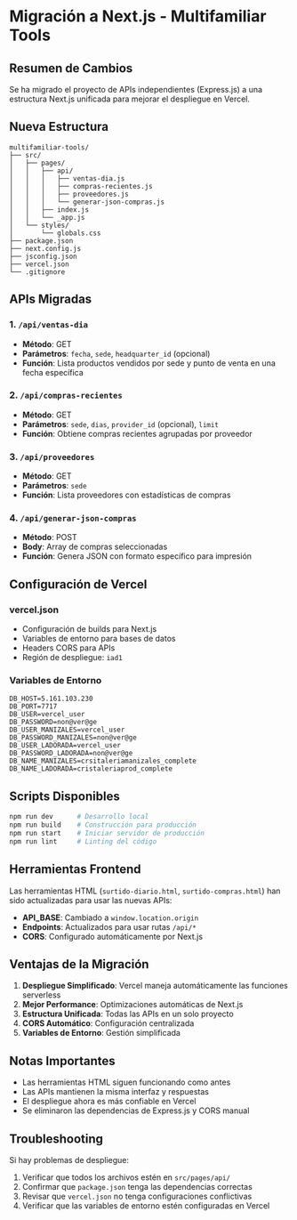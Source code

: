 # Migración a Next.js - Multifamiliar Tools

## Resumen de Cambios

Se ha migrado el proyecto de APIs independientes (Express.js) a una estructura Next.js unificada para mejorar el despliegue en Vercel.

## Nueva Estructura

```
multifamiliar-tools/
├── src/
│   ├── pages/
│   │   ├── api/
│   │   │   ├── ventas-dia.js
│   │   │   ├── compras-recientes.js
│   │   │   ├── proveedores.js
│   │   │   └── generar-json-compras.js
│   │   ├── index.js
│   │   └── _app.js
│   └── styles/
│       └── globals.css
├── package.json
├── next.config.js
├── jsconfig.json
├── vercel.json
└── .gitignore
```

## APIs Migradas

### 1. `/api/ventas-dia`
- **Método**: GET
- **Parámetros**: `fecha`, `sede`, `headquarter_id` (opcional)
- **Función**: Lista productos vendidos por sede y punto de venta en una fecha específica

### 2. `/api/compras-recientes`
- **Método**: GET
- **Parámetros**: `sede`, `dias`, `provider_id` (opcional), `limit`
- **Función**: Obtiene compras recientes agrupadas por proveedor

### 3. `/api/proveedores`
- **Método**: GET
- **Parámetros**: `sede`
- **Función**: Lista proveedores con estadísticas de compras

### 4. `/api/generar-json-compras`
- **Método**: POST
- **Body**: Array de compras seleccionadas
- **Función**: Genera JSON con formato específico para impresión

## Configuración de Vercel

### vercel.json
- Configuración de builds para Next.js
- Variables de entorno para bases de datos
- Headers CORS para APIs
- Región de despliegue: `iad1`

### Variables de Entorno
```env
DB_HOST=5.161.103.230
DB_PORT=7717
DB_USER=vercel_user
DB_PASSWORD=non@ver@ge
DB_USER_MANIZALES=vercel_user
DB_PASSWORD_MANIZALES=non@ver@ge
DB_USER_LADORADA=vercel_user
DB_PASSWORD_LADORADA=non@ver@ge
DB_NAME_MANIZALES=crsitaleriamanizales_complete
DB_NAME_LADORADA=cristaleriaprod_complete
```

## Scripts Disponibles

```bash
npm run dev      # Desarrollo local
npm run build    # Construcción para producción
npm run start    # Iniciar servidor de producción
npm run lint     # Linting del código
```

## Herramientas Frontend

Las herramientas HTML (`surtido-diario.html`, `surtido-compras.html`) han sido actualizadas para usar las nuevas APIs:

- **API_BASE**: Cambiado a `window.location.origin`
- **Endpoints**: Actualizados para usar rutas `/api/*`
- **CORS**: Configurado automáticamente por Next.js

## Ventajas de la Migración

1. **Despliegue Simplificado**: Vercel maneja automáticamente las funciones serverless
2. **Mejor Performance**: Optimizaciones automáticas de Next.js
3. **Estructura Unificada**: Todas las APIs en un solo proyecto
4. **CORS Automático**: Configuración centralizada
5. **Variables de Entorno**: Gestión simplificada

## Notas Importantes

- Las herramientas HTML siguen funcionando como antes
- Las APIs mantienen la misma interfaz y respuestas
- El despliegue ahora es más confiable en Vercel
- Se eliminaron las dependencias de Express.js y CORS manual

## Troubleshooting

Si hay problemas de despliegue:

1. Verificar que todos los archivos estén en `src/pages/api/`
2. Confirmar que `package.json` tenga las dependencias correctas
3. Revisar que `vercel.json` no tenga configuraciones conflictivas
4. Verificar que las variables de entorno estén configuradas en Vercel
